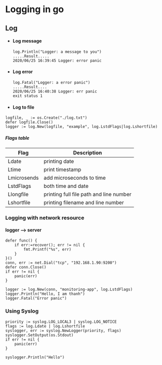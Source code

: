 # Logging in go

## Log
* #### Log message
    ```text
    log.Println("Logger: a message to you")
    .....Result.....
    2020/06/25 16:39:45 Logger: error panic
    ```
* #### Log error
    ```text
    log.Fatal("Logger: a error panic")
    .....Result....
    2020/06/25 16:40:38 Logger: err panic
    exit status 1
    ```
* #### Log to file
```text
logfile, _ := os.Create("./log.txt")
defer logfile.Close()
logger := log.New(logfile, "example", log.LstdFlags|log.Lshortfile)
```
##### Flags table
Flag | Description |
--- | --- |
Ldate | printing date |
Ltime | print timestamp |
Lmicrosends | add microseconds to time |
LstdFlags | both time and date |
Llongfile | printing full file path and line number |
Lshortfile | printing filename and line number |

### Logging with network resource 
#### logger --> server
```text
defer func() {
    if err:=recover(); err != nil {
        fmt.Printf("%s", err)
    }
}()
conn, err := net.Dial("tcp", "192.168.1.90:9200")
defer conn.Close()
if err != nil {
    panic(err)
}

logger := log.New(conn, "monitoring-app", log.LstdFlags)
logger.Println("Hello, I am thanh")
logger.Fatal("Error panic")
```
### Using Syslog
```text
priority := syslog.LOG_LOCAL3 | syslog.LOG_NOTICE
flags := log.Ldate | log.Lshortfile
syslogger, err := syslog.NewLogger(priority, flags)
syslogger.SetOutput(os.Stdout)
if err != nil {
    panic(err)
}

syslogger.Println("Hello")
```